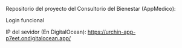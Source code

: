 Repositorio del proyecto del Consultorio del Bienestar (AppMedico):

Login funcional

IP del sevidor (En DigitalOcean): https://urchin-app-p7eet.ondigitalocean.app/
